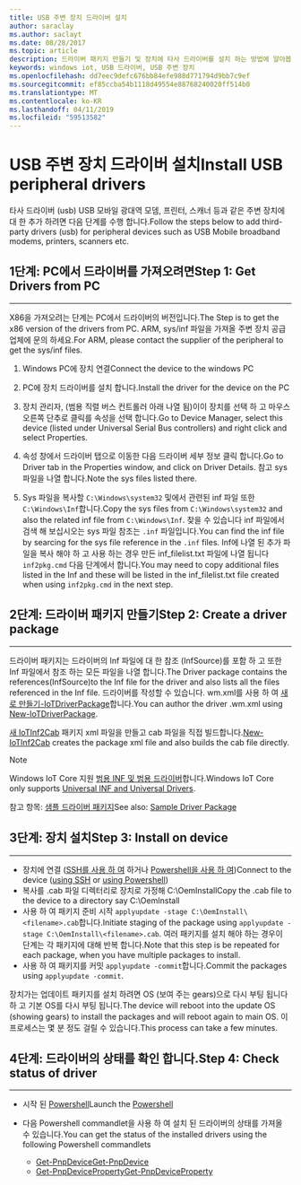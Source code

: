 ```yaml
---
title: USB 주변 장치 드라이버 설치
author: saraclay
ms.author: saclayt
ms.date: 08/28/2017
ms.topic: article
description: 드라이버 패키지 만들기 및 장치에 타사 드라이버를 설치 하는 방법에 알아봅니다.
keywords: windows iot, USB 드라이버, USB 주변 장치
ms.openlocfilehash: dd7eec9defc676bb84efe988d771794d9bb7c9ef
ms.sourcegitcommit: ef85ccba54b1118d49554e88768240020ff514b0
ms.translationtype: MT
ms.contentlocale: ko-KR
ms.lasthandoff: 04/11/2019
ms.locfileid: "59513582"
---
```

# <a name="install-usb-peripheral-drivers"></a><span data-ttu-id="5189d-104">USB 주변 장치 드라이버 설치</span><span class="sxs-lookup"><span data-stu-id="5189d-104">Install USB peripheral drivers</span></span>
<span data-ttu-id="5189d-105">타사 드라이버 (usb) USB 모바일 광대역 모뎀, 프린터, 스캐너 등과 같은 주변 장치에 대 한 추가 하려면 다음 단계를 수행 합니다.</span><span class="sxs-lookup"><span data-stu-id="5189d-105">Follow the steps below to add third-party drivers (usb) for peripheral devices such as USB Mobile broadband modems, printers, scanners etc.</span></span> 

## <a name="step-1-get-drivers-from-pc"></a><span data-ttu-id="5189d-106">1단계: PC에서 드라이버를 가져오려면</span><span class="sxs-lookup"><span data-stu-id="5189d-106">Step 1: Get Drivers from PC</span></span>
___
<span data-ttu-id="5189d-107">X86을 가져오려는 단계는 PC에서 드라이버의 버전입니다.</span><span class="sxs-lookup"><span data-stu-id="5189d-107">The Step is to get the x86 version of the drivers from PC.</span></span> <span data-ttu-id="5189d-108">ARM, sys/inf 파일을 가져올 주변 장치 공급 업체에 문의 하세요.</span><span class="sxs-lookup"><span data-stu-id="5189d-108">For ARM, please contact the supplier of the peripheral to get the sys/inf files.</span></span>


1. <span data-ttu-id="5189d-109">Windows PC에 장치 연결</span><span class="sxs-lookup"><span data-stu-id="5189d-109">Connect the device to the windows PC</span></span>

2. <span data-ttu-id="5189d-110">PC에 장치 드라이버를 설치 합니다.</span><span class="sxs-lookup"><span data-stu-id="5189d-110">Install the driver for the device on the PC</span></span>

3. <span data-ttu-id="5189d-111">장치 관리자, (범용 직렬 버스 컨트롤러 아래 나열 됨)이이 장치를 선택 하 고 마우스 오른쪽 단추로 클릭를 속성을 선택 합니다.</span><span class="sxs-lookup"><span data-stu-id="5189d-111">Go to Device Manager, select this device (listed under Universal Serial Bus controllers) and right click and select Properties.</span></span>

4. <span data-ttu-id="5189d-112">속성 창에서 드라이버 탭으로 이동한 다음 드라이버 세부 정보 클릭 합니다.</span><span class="sxs-lookup"><span data-stu-id="5189d-112">Go to Driver tab in the Properties window, and click on Driver Details.</span></span> <span data-ttu-id="5189d-113">참고 sys 파일을 나열 합니다.</span><span class="sxs-lookup"><span data-stu-id="5189d-113">Note the sys files listed there.</span></span>

5. <span data-ttu-id="5189d-114">Sys 파일을 복사할 `C:\Windows\system32` 및에서 관련된 inf 파일 또한 `C:\Windows\Inf`합니다.</span><span class="sxs-lookup"><span data-stu-id="5189d-114">Copy the sys files from `C:\Windows\system32` and also the related inf file from `C:\Windows\Inf`.</span></span> <span data-ttu-id="5189d-115">찾을 수 있습니다 inf 파일에서 검색 해 보십시오는 sys 파일 참조는 `.inf` 파일입니다.</span><span class="sxs-lookup"><span data-stu-id="5189d-115">You can find the inf file by searcing for the sys file reference in the `.inf` files.</span></span> <span data-ttu-id="5189d-116">Inf에 나열 된 추가 파일을 복사 해야 하 고 사용 하는 경우 만든 inf_filelist.txt 파일에 나열 됩니다 `inf2pkg.cmd` 다음 단계에서 합니다.</span><span class="sxs-lookup"><span data-stu-id="5189d-116">You may need to copy additional files listed in the Inf and these will be listed in the inf_filelist.txt file created when using  `inf2pkg.cmd` in the next step.</span></span>


## <a name="step-2-create-a-driver-package"></a><span data-ttu-id="5189d-117">2단계: 드라이버 패키지 만들기</span><span class="sxs-lookup"><span data-stu-id="5189d-117">Step 2: Create a driver package</span></span>
___

<span data-ttu-id="5189d-118">드라이버 패키지는 드라이버의 Inf 파일에 대 한 참조 (InfSource)를 포함 하 고 또한 Inf 파일에서 참조 하는 모든 파일을 나열 합니다.</span><span class="sxs-lookup"><span data-stu-id="5189d-118">The Driver package contains the references(InfSource)to the Inf file for the driver and also lists all the files referenced in the Inf file.</span></span> <span data-ttu-id="5189d-119">드라이버를 작성할 수 있습니다. wm.xml를 사용 하 여 [새로 만들기-IoTDriverPackage](https://github.com/ms-iot/iot-adk-addonkit/tree/master/Tools/IoTCoreImaging/Docs/Add-IoTDriverPackage.md)합니다.</span><span class="sxs-lookup"><span data-stu-id="5189d-119">You can author the driver .wm.xml using [New-IoTDriverPackage](https://github.com/ms-iot/iot-adk-addonkit/tree/master/Tools/IoTCoreImaging/Docs/Add-IoTDriverPackage.md).</span></span>

<span data-ttu-id="5189d-120">[새 IoTInf2Cab](https://github.com/ms-iot/iot-adk-addonkit/tree/master/Tools/IoTCoreImaging/Docs/New-IoTInf2Cab.md) 패키지 xml 파일을 만들고 cab 파일을 직접 빌드합니다.</span><span class="sxs-lookup"><span data-stu-id="5189d-120">[New-IoTInf2Cab](https://github.com/ms-iot/iot-adk-addonkit/tree/master/Tools/IoTCoreImaging/Docs/New-IoTInf2Cab.md) creates the package xml file and also builds the cab file directly.</span></span>

> [!NOTE]
> <span data-ttu-id="5189d-121">Windows IoT Core 지원 [범용 INF 및 범용 드라이버](https://docs.microsoft.com/en-us/windows-hardware/drivers/develop/getting-started-with-universal-drivers)합니다.</span><span class="sxs-lookup"><span data-stu-id="5189d-121">Windows IoT Core only supports [Universal INF and Universal Drivers](https://docs.microsoft.com/en-us/windows-hardware/drivers/develop/getting-started-with-universal-drivers).</span></span>


<span data-ttu-id="5189d-122">참고 항목: [샘플 드라이버 패키지](https://github.com/ms-iot/iot-adk-addonkit/tree/master/Workspace/Source-arm/BSP/CustomRpi2/Packages/CustomRPi2.GPIO)</span><span class="sxs-lookup"><span data-stu-id="5189d-122">See also: [Sample Driver Package](https://github.com/ms-iot/iot-adk-addonkit/tree/master/Workspace/Source-arm/BSP/CustomRpi2/Packages/CustomRPi2.GPIO)</span></span> 

## <a name="step-3-install-on-device"></a><span data-ttu-id="5189d-123">3단계: 장치 설치</span><span class="sxs-lookup"><span data-stu-id="5189d-123">Step 3: Install on device</span></span>
___

* <span data-ttu-id="5189d-124">장치에 연결 ([SSH를 사용 하 여](../connect-your-device/ssh.md) 하거나 [Powershell을 사용 하 여](../connect-your-device/powershell.md))</span><span class="sxs-lookup"><span data-stu-id="5189d-124">Connect to the device ([using SSH](../connect-your-device/ssh.md) or [using Powershell](../connect-your-device/powershell.md))</span></span>
* <span data-ttu-id="5189d-125">복사를 <filename>.cab 파일 디렉터리로 장치로 가정해 C:\OemInstall</span><span class="sxs-lookup"><span data-stu-id="5189d-125">Copy the <filename>.cab file to the device to a directory say C:\OemInstall</span></span>
* <span data-ttu-id="5189d-126">사용 하 여 패키지 준비 시작 `applyupdate -stage C:\OemInstall\<filename>.cab`합니다.</span><span class="sxs-lookup"><span data-stu-id="5189d-126">Initiate staging of the package using `applyupdate -stage C:\OemInstall\<filename>.cab`.</span></span> <span data-ttu-id="5189d-127">여러 패키지를 설치 해야 하는 경우이 단계는 각 패키지에 대해 반복 합니다.</span><span class="sxs-lookup"><span data-stu-id="5189d-127">Note that this step is be repeated for each package, when you have multiple packages to install.</span></span>
* <span data-ttu-id="5189d-128">사용 하 여 패키지를 커밋 `applyupdate -commit`합니다.</span><span class="sxs-lookup"><span data-stu-id="5189d-128">Commit the packages using `applyupdate -commit`.</span></span>

<span data-ttu-id="5189d-129">장치가는 업데이트 패키지를 설치 하려면 OS (보여 주는 gears)으로 다시 부팅 됩니다 하 고 기본 OS를 다시 부팅 됩니다.</span><span class="sxs-lookup"><span data-stu-id="5189d-129">The device will reboot into the update OS (showing gears) to install the packages and will reboot again to main OS.</span></span> <span data-ttu-id="5189d-130">이 프로세스는 몇 분 정도 걸릴 수 있습니다.</span><span class="sxs-lookup"><span data-stu-id="5189d-130">This process can take a few minutes.</span></span>

## <a name="step-4-check-status-of-driver"></a><span data-ttu-id="5189d-131">4단계: 드라이버의 상태를 확인 합니다.</span><span class="sxs-lookup"><span data-stu-id="5189d-131">Step 4: Check status of driver</span></span>
___

* <span data-ttu-id="5189d-132">시작 된 [Powershell](../connect-your-device/PowerShell.md)</span><span class="sxs-lookup"><span data-stu-id="5189d-132">Launch the [Powershell](../connect-your-device/PowerShell.md)</span></span>
* <span data-ttu-id="5189d-133">다음 Powershell commandlet을 사용 하 여 설치 된 드라이버의 상태를 가져올 수 있습니다.</span><span class="sxs-lookup"><span data-stu-id="5189d-133">You can get the status of the installed drivers using the following Powershell commandlets</span></span>

    * [<span data-ttu-id="5189d-134">Get-PnpDevice</span><span class="sxs-lookup"><span data-stu-id="5189d-134">Get-PnpDevice</span></span>](https://docs.microsoft.com/powershell/module/pnpdevice/get-pnpdevice?view=win10-ps)
    * [<span data-ttu-id="5189d-135">Get-PnpDeviceProperty</span><span class="sxs-lookup"><span data-stu-id="5189d-135">Get-PnpDeviceProperty</span></span>](https://docs.microsoft.com/powershell/module/pnpdevice/get-pnpdeviceproperty?view=win10-ps)
    
